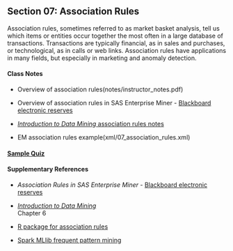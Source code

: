 ## Section 07: Association Rules

Association rules, sometimes referred to as market basket analysis, tell us which items or entities occur together the most often in a large database of transactions. Transactions are typically financial, as in sales and purchases, or technological, as in calls or web links. Association rules have applications in many fields, but especially in marketing and anomaly detection.

#### Class Notes

* Overview of association rules(notes/instructor_notes.pdf)

* Overview of association rules in SAS Enterprise Miner - [Blackboard electronic reserves](https://blackboard.gwu.edu)

* [*Introduction to Data Mining* association rules notes](notes/tan_notes.pdf)

* EM association rules example(xml/07_association_rules.xml)

#### [Sample Quiz](quiz/sample/quiz_7.pdf)

#### Supplementary References

* *Association Rules in SAS Enterprise Miner* - [Blackboard electronic reserves](https://blackboard.gwu.edu)

* [*Introduction to Data Mining*](http://www-users.cs.umn.edu/~kumar/dmbook/ch6.pdf)</br>
Chapter 6

* [R package for association rules](https://cran.r-project.org/web/packages/arules/index.html)

* [Spark MLlib frequent pattern mining](https://spark.apache.org/docs/latest/mllib-frequent-pattern-mining.html)
